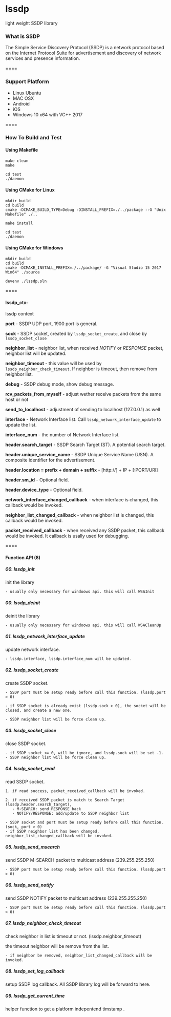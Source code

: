 # lssdp
light weight SSDP library

### What is SSDP

The Simple Service Discovery Protocol (SSDP) is a network protocol based on the Internet Protocol Suite for advertisement and discovery of network services and presence information.

====

### Support Platform

* Linux Ubuntu
* MAC OSX
* Android
* iOS
* Windows 10 x64 with VC++ 2017

====

### How To Build and Test

#### Using Makefile 

```
make clean
make

cd test
./daemon
```

#### Using CMake for Linux

```
mkdir build 
cd build
cmake -DCMAKE_BUILD_TYPE=Debug -DINSTALL_PREFIX=./../package --G "Unix Makefile" ./.. 

make install

cd test
./daemon
```

#### Using CMake for Windows

```
mkdir build 
cd build
cmake -DCMAKE_INSTALL_PREFIX=./../package/ -G "Visual Studio 15 2017 Win64" ./source

devenv ./lssdp.sln

```

====

#### lssdp_ctx:

lssdp context

**port** - SSDP UDP port, 1900 port is general.

**sock** - SSDP socket, created by `lssdp_socket_create`, and close by `lssdp_socket_close`

**neighbor_list** - neighbor list, when received *NOTIFY* or *RESPONSE* packet, neighbor list will be updated.

**neighbor_timeout** - this value will be used by `lssdp_neighbor_check_timeout`. If neighbor is timeout, then remove from neighbor list.

**debug** - SSDP debug mode, show debug message.

**rcv_packets_from_myself** - adjust wether receive packets from the same host or not 

**send_to_localhost** - adjustment of sending to localhost (127.0.0.1) as well

**interface** - Network Interface list. Call `lssdp_network_interface_update` to update the list.

**interface_num** - the number of Network Interface list.

**header.search_target** - SSDP Search Target (ST). A potential search target.

**header.unique_service_name** - SSDP Unique Service Name (USN). A composite identifier for the advertisement.

**header.location = prefix + domain + suffix** - [http://] + IP + [:PORT/URI]

**header.sm_id** - Optional field.

**header.device_type** - Optional field.

**network_interface_changed_callback** - when interface is changed, this callback would be invoked.

**neighbor_list_changed_callback** - when neighbor list is changed, this callback would be invoked.

**packet_received_callback** - when received any SSDP packet, this callback would be invoked. It callback is usally used for debugging.

====

#### Function API (8)

##### 00. lssdp_init

init the library

```
- usually only necessary for windoows api. this will call WSAInit
```

##### 00. lssdp_deinit

deinit the library

```
- usually only necessary for windoows api. this will call WSACleanUp
```

##### 01. lssdp_network_interface_update

update network interface.

```
- lssdp.interface, lssdp.interface_num will be updated.
```


##### 02. lssdp_socket_create

create SSDP socket.

```
- SSDP port must be setup ready before call this function. (lssdp.port > 0)

- if SSDP socket is already exist (lssdp.sock > 0), the socket will be closed, and create a new one.

- SSDP neighbor list will be force clean up.
```

##### 03. lssdp_socket_close

close SSDP socket.

```
- if SSDP socket <= 0, will be ignore, and lssdp.sock will be set -1.
- SSDP neighbor list will be force clean up.
```

##### 04. lssdp_socket_read

read SSDP socket.

```
1. if read success, packet_received_callback will be invoked.

2. if received SSDP packet is match to Search Target (lssdp.header.search_target),
   - M-SEARCH: send RESPONSE back
   - NOTIFY/RESPONSE: add/update to SSDP neighbor list
```

```
- SSDP socket and port must be setup ready before call this function. (sock, port > 0)
- if SSDP neighbor list has been changed, neighbor_list_changed_callback will be invoked.
```

##### 05. lssdp_send_msearch

send SSDP M-SEARCH packet to multicast address (239.255.255.250)

```
- SSDP port must be setup ready before call this function. (lssdp.port > 0)
```

##### 06. lssdp_send_notify

send SSDP NOTIFY packet to multicast address (239.255.255.250)

```
- SSDP port must be setup ready before call this function. (lssdp.port > 0)
```

##### 07. lssdp_neighbor_check_timeout

check neighbor in list is timeout or not. (lssdp.neighbor_timeout)

the timeout neighbor will be remove from the list.

```
- if neighbor be removed, neighbor_list_changed_callback will be invoked.
```

##### 08. lssdp_set_log_callback

setup SSDP log callback. All SSDP library log will be forward to here.

##### 09. lssdp_get_current_time

helper function to get a platform indepentend timstamp .
